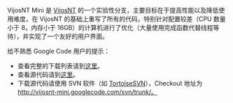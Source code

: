 VijosNT Mini 是 [VijosNT](http://code.google.com/p/vijosnt/) 的一个实验性分支，主要目标在于提高性能以及降低使用难度，在 VijosNT 的基础上重写了所有的代码，特别针对配置较差（CPU 数量小于 8，内存小于 16GB）的计算机进行了优化（大量使用完成函数代替线程等待），并实现了一个友好的用户界面。

给不熟悉 Google Code 用户的提示：
  * 查看完整的下载列表请到[这里](http://code.google.com/p/vijosnt-mini/downloads/list?can=1)。
  * 查看源代码请到[这里](http://code.google.com/p/vijosnt-mini/source/browse/#svn/trunk)。
  * 下载源代码请使用 SVN 软件（如 [TortoiseSVN](http://tortoisesvn.net/downloads)），Checkout 地址为 http://vijosnt-mini.googlecode.com/svn/trunk/。